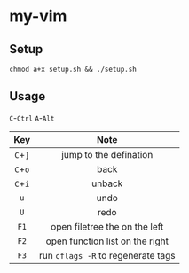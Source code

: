 # my-vim
## Setup
```
chmod a+x setup.sh && ./setup.sh
```

## Usage
`C`-`Ctrl`
`A`-`Alt`

| Key | Note |
| :--: | :--: | 
| `C`+`]` | jump to the defination | 
| `C`+`o` | back | 
| `C`+`i` | unback  | 
| `u`|  undo | 
| `U` | redo | 
| `F1`   | open filetree the on the left |
| `F2`   | open function list on the right |
| `F3`   |  run `cflags -R` to regenerate tags |

